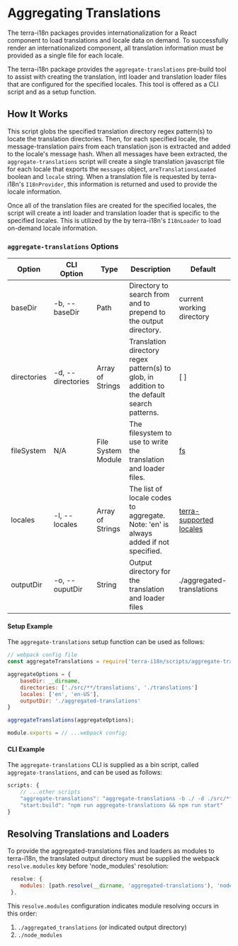 # Aggregating Translations
The terra-i18n packages provides internationalization for a React component to load translations and locale data on demand. To successfully render an internationalized component, all translation information must be provided as a single file for each locale.

The terra-i18n package provides the `aggregate-translations` pre-build tool to assist with creating the translation, intl loader and translation loader files that are configured for the specified locales. This tool is offered as a CLI script and as a setup function.

## How It Works
This script globs the specified translation directory regex pattern(s) to locate the translation directories. Then,
for each specified locale, the message-translation pairs from each translation json is extracted and added to the locale's message hash. When all messages have been extracted, the `aggregate-translations` script will create a single translation javascript file for each locale that exports the `messages` object, `areTranslationsLoaded` boolean and `locale` string. When a translation file is requested by terra-i18n's `I18nProvider`, this information is returned and used to provide the locale information.

Once all of the translation files are created for the specified locales, the script will create a intl loader and translation loader that is specific to the specified locales. This is utilized by the by terra-i18n's `I18nLoader` to load on-demand locale information.

### `aggregate-translations` Options
| Option | CLI Option | Type | Description | Default |
|-|-|-|-|-|
| baseDir | -b, --baseDir | Path | Directory to search from and to prepend to the output directory. | current working directory |
| directories | -d, --directories | Array of Strings | Translation directory regex pattern(s) to glob, in addition to the default search patterns. | [ ] |
| fileSystem | N/A | File System Module | The filesystem to use to write the translation and loader files. | [fs](https://www.npmjs.com/package/fs) |
| locales  | -l, --locales | Array of Strings | The list of locale codes to aggregate. Note: 'en' is always added if not specified. | [terra-supported locales](https://github.com/cerner/terra-core/blob/master/packages/terra-i18n/src/i18nSupportedLocales.js) |
| outputDir | -o, --ouputDir | String | Output directory for the translation and loader files | ./aggregated-translations |

#### Setup Example
The `aggregate-translations` setup function can be used as follows:
```js
// webpack config file
const aggregateTranslations = require('terra-i18n/scripts/aggregate-translations/aggregate-translations');

aggregateOptions = {
    baseDir: __dirname,
    directories: ['./src/**/translations', './translations']
    locales: ['en', 'en-US'],
    outputDir: './aggregated-translations'
}

aggregateTranslations(aggregateOptions);

module.exports = // ...webpack config;
```

#### CLI Example
The `aggregate-translations` CLI is supplied as a bin script, called `aggregate-translations`, and can be used as follows:
```js
scripts: {
    // ...other scripts
    "aggregate-translations": "aggregate-translations -b ./ -d ./src/**/translations -d ./translations -l ['en', 'es'] -o ./aggregated-translations",
    "start:build": "npm run aggregate-translations && npm run start"
}
```


## Resolving Translations and Loaders
To provide the aggregated-translations files and loaders as modules to terra-i18n, the translated output directory must be supplied the webpack `resolve.modules` key before 'node_modules' resolution:
```js
 resolve: {
    modules: [path.resolve(__dirname, 'aggregated-translations'), 'node_modules'],
 },
```
This `resolve.modules` configuration indicates module resolving occurs in this order:
1. `./aggregated_translations` (or indicated output directory)
2. `./node_modules`
